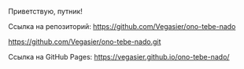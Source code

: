 Приветствую, путник!

Ссылка на репозиторий:
https://github.com/Vegasier/ono-tebe-nado

https://github.com/Vegasier/ono-tebe-nado.git

Ссылка на GitHub Pages:
https://vegasier.github.io/ono-tebe-nado/
